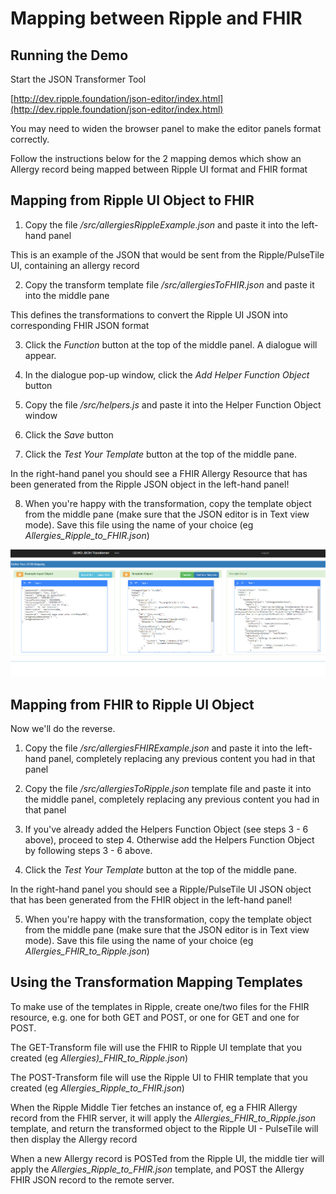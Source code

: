 # Mapping between Ripple and FHIR

## Running the Demo

Start the JSON Transformer Tool

[http://dev.ripple.foundation/json-editor/index.html](http://dev.ripple.foundation/json-editor/index.html)

You may need to widen the browser panel to make the editor panels format correctly.

Follow the instructions below for the 2 mapping demos which show an Allergy record being
mapped between Ripple UI format and FHIR format


## Mapping from Ripple UI Object to FHIR

1) Copy the file */src/allergiesRippleExample.json* and paste it into the left-hand panel

This is an example of the JSON that would be sent from the Ripple/PulseTile UI, containing an
allergy record

2) Copy the transform template file */src/allergiesToFHIR.json* and paste it into the middle pane

This defines the transformations to convert the Ripple UI JSON into corresponding FHIR JSON format

3) Click the *Function* button at the top of the middle panel.  A dialogue will appear.

4) In the dialogue pop-up window, click the *Add Helper Function Object* button

5) Copy the file */src/helpers.js* and paste it into the Helper Function Object window

6) Click the *Save* button

7) Click the *Test Your Template* button at the top of the middle pane.

In the right-hand panel you should see a FHIR Allergy Resource that has been generated from the
Ripple JSON object in the left-hand panel!

8) When you're happy with the transformation, copy the template object from the middle pane (make sure
that the JSON editor is in Text view mode).  Save this file using the name of your choice (eg
*Allergies_Ripple_to_FHIR.json*)


![UI2FHIR](https://github.com/RippleOSI/Ripple-FHIR/blob/master/FHIR-Ripple_Mapping/img/UI2FHIRtransform.PNG "UI 2 FHIR View")


## Mapping from FHIR to Ripple UI Object

Now we'll do the reverse.

1) Copy the file */src/allergiesFHIRExample.json* and paste it into the left-hand panel, completely
replacing any previous content you had in that panel

2) Copy the file */src/allergiesToRipple.json* template file and paste it into the middle panel,
completely replacing any previous content you had in that panel

3) If you've already added the Helpers Function Object (see steps 3 - 6 above), proceed to step 4.  Otherwise
add the Helpers Function Object by following steps 3 - 6 above.

4) Click the *Test Your Template* button at the top of the middle pane.

In the right-hand panel you should see a Ripple/PulseTile UI JSON object that has been generated from the
FHIR object in the left-hand panel!

5) When you're happy with the transformation, copy the template object from the middle pane (make sure
that the JSON editor is in Text view mode).  Save this file using the name of your choice (eg
*Allergies_FHIR_to_Ripple.json*)

   
## Using the Transformation Mapping Templates

To make use of the templates in Ripple, create one/two files for the FHIR resource, e.g. one for both GET and POST, or one for GET and one for POST.

The GET-Transform file will use the FHIR to Ripple UI template that you created (eg *Allergies)_FHIR_to_Ripple.json*)

The POST-Transform file will use the Ripple UI to FHIR template that you created (eg *Allergies_Ripple_to_FHIR.json*)

When the Ripple Middle Tier fetches an instance of, eg a FHIR Allergy record from the FHIR server, 
it will apply the *Allergies_FHIR_to_Ripple.json* template, and return the transformed object to 
the Ripple UI - PulseTile will then display the Allergy record

When a new Allergy record is POSTed from the Ripple UI, the middle tier will apply the
*Allergies_Ripple_to_FHIR.json* template, and POST the Allergy FHIR JSON record to the remote server.



